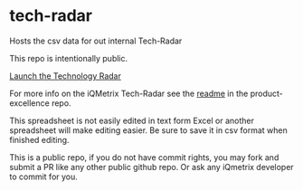 # tech-radar
Hosts the csv data for out internal Tech-Radar

This repo is intentionally public.

[Launch the Technology Radar](https://radar.thoughtworks.com/?sheetId=https%3A%2F%2Fraw.githubusercontent.com%2FiQmetrix%2Ftech-radar%2Fmaster%2Ftech-radar.csv)

For more info on the iQMetrix Tech-Radar see the [readme](https://github.com/iQmetrix/product-excellence/blob/master/tech-radar/readme.md) in the product-excellence repo.

This spreadsheet is not easily edited in text form Excel or another spreadsheet will make editing easier.  Be sure to save it in csv format when finished editing.

This is a public repo, if you do not have commit rights, you may fork and submit a PR like any other public github repo.  Or ask any iQmetrix developer to commit for you.
